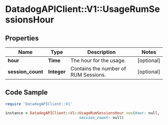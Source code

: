 # DatadogAPIClient::V1::UsageRumSessionsHour

## Properties

Name | Type | Description | Notes
------------ | ------------- | ------------- | -------------
**hour** | **Time** | The hour for the usage. | [optional] 
**session_count** | **Integer** | Contains the number of RUM Sessions. | [optional] 

## Code Sample

```ruby
require 'DatadogAPIClient::V1'

instance = DatadogAPIClient::V1::UsageRumSessionsHour.new(hour: null,
                                 session_count: null)
```


